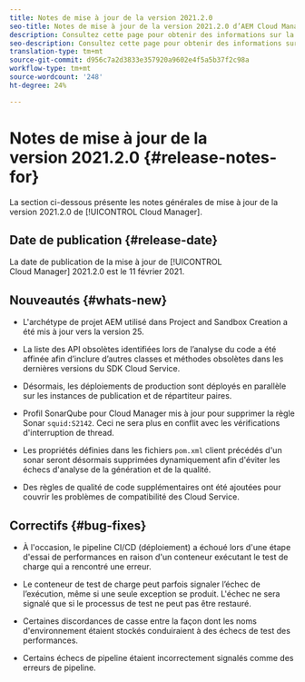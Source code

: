 ```yaml
---
title: Notes de mise à jour de la version 2021.2.0
seo-title: Notes de mise à jour de la version 2021.2.0 d’AEM Cloud Manager
description: Consultez cette page pour obtenir des informations sur la version 2021.2.0 de Cloud Manager
seo-description: Consultez cette page pour obtenir des informations sur la version 2021.2.0 d’AEM Cloud Manager
translation-type: tm+mt
source-git-commit: d956c7a2d3833e357920a9602e4f5a5b37f2c98a
workflow-type: tm+mt
source-wordcount: '248'
ht-degree: 24%

---
```


# Notes de mise à jour de la version 2021.2.0 {#release-notes-for}

La section ci-dessous présente les notes générales de mise à jour de la version 2021.2.0 de [!UICONTROL Cloud Manager].

## Date de publication {#release-date}

La date de publication de la mise à jour de [!UICONTROL Cloud Manager] 2021.2.0 est le 11 février 2021.

## Nouveautés {#whats-new}

* L&#39;archétype de projet AEM utilisé dans Project and Sandbox Creation a été mis à jour vers la version 25.

* La liste des API obsolètes identifiées lors de l’analyse du code a été affinée afin d’inclure d’autres classes et méthodes obsolètes dans les dernières versions du SDK Cloud Service.

* Désormais, les déploiements de production sont déployés en parallèle sur les instances de publication et de répartiteur paires.

* Profil SonarQube pour Cloud Manager mis à jour pour supprimer la règle Sonar `squid:S2142`. Ceci ne sera plus en conflit avec les vérifications d&#39;interruption de thread.

* Les propriétés définies dans les fichiers `pom.xml` client précédés d&#39;un sonar seront désormais supprimées dynamiquement afin d&#39;éviter les échecs d&#39;analyse de la génération et de la qualité.

* Des règles de qualité de code supplémentaires ont été ajoutées pour couvrir les problèmes de compatibilité des Cloud Service.

## Correctifs {#bug-fixes}

* À l&#39;occasion, le pipeline CI/CD (déploiement) a échoué lors d&#39;une étape d&#39;essai de performances en raison d&#39;un conteneur exécutant le test de charge qui a rencontré une erreur.

* Le conteneur de test de charge peut parfois signaler l’échec de l’exécution, même si une seule exception se produit. L&#39;échec ne sera signalé que si le processus de test ne peut pas être restauré.

* Certaines discordances de casse entre la façon dont les noms d&#39;environnement étaient stockés conduiraient à des échecs de test des performances.

* Certains échecs de pipeline étaient incorrectement signalés comme des erreurs de pipeline.